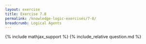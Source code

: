 ```yaml
---
layout: exercise
title: Exercise 7.8
permalink: /knowledge-logic-exercises/7-8/
breadcrumb: Logical Agents
---
```


{% include mathjax_support %}
{% include_relative question.md %}
